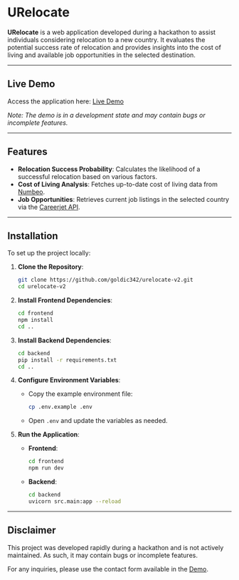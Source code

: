 # URelocate

**URelocate** is a web application developed during a hackathon to assist individuals considering relocation to a new country. It evaluates the potential success rate of relocation and provides insights into the cost of living and available job opportunities in the selected destination.

---

## Live Demo

Access the application here: [Live Demo](https://urelocate.goldic.xyz)

_Note: The demo is in a development state and may contain bugs or incomplete features._

---

## Features

- **Relocation Success Probability**: Calculates the likelihood of a successful relocation based on various factors.
- **Cost of Living Analysis**: Fetches up-to-date cost of living data from [Numbeo](https://numbeo.com).
- **Job Opportunities**: Retrieves current job listings in the selected country via the [Careerjet API](https://www.careerjet.gl/docs/api/careerjet).

---

## Installation

To set up the project locally:

1. **Clone the Repository**:

   ```bash
   git clone https://github.com/goldic342/urelocate-v2.git
   cd urelocate-v2
   ```

2. **Install Frontend Dependencies**:

   ```bash
   cd frontend
   npm install
   cd ..
   ```

3. **Install Backend Dependencies**:

   ```bash
   cd backend
   pip install -r requirements.txt
   cd ..
   ```

4. **Configure Environment Variables**:

   - Copy the example environment file:

     ```bash
     cp .env.example .env
     ```

   - Open `.env` and update the variables as needed.

5. **Run the Application**:

   - **Frontend**:

     ```bash
     cd frontend
     npm run dev
     ```

   - **Backend**:

     ```bash
     cd backend
     uvicorn src.main:app --reload
     ```

---

## Disclaimer

This project was developed rapidly during a hackathon and is not actively maintained. As such, it may contain bugs or incomplete features.

For any inquiries, please use the contact form available in the [Demo](https://urelocate.goldic.xyz).
